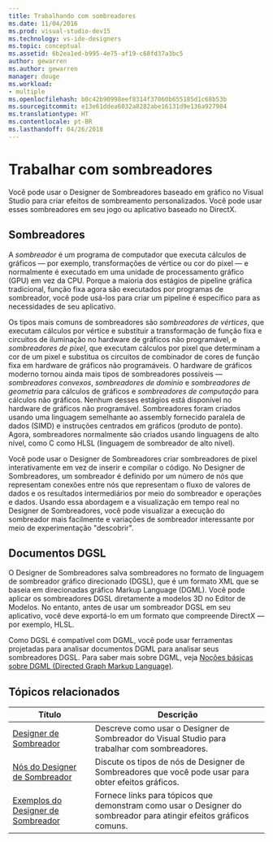 ```yaml
---
title: Trabalhando com sombreadores
ms.date: 11/04/2016
ms.prod: visual-studio-dev15
ms.technology: vs-ide-designers
ms.topic: conceptual
ms.assetid: 6b2ea1ed-b995-4e75-af19-c68fd37a3bc5
author: gewarren
ms.author: gewarren
manager: douge
ms.workload:
- multiple
ms.openlocfilehash: b0c42b90998eef8314f37060b655185d1c68b53b
ms.sourcegitcommit: e13e61ddea6032a8282abe16131d9e136a927984
ms.translationtype: HT
ms.contentlocale: pt-BR
ms.lasthandoff: 04/26/2018
---
```

# <a name="work-with-shaders"></a>Trabalhar com sombreadores

Você pode usar o Designer de Sombreadores baseado em gráfico no Visual Studio para criar efeitos de sombreamento personalizados. Você pode usar esses sombreadores em seu jogo ou aplicativo baseado no DirectX.

## <a name="shaders"></a>Sombreadores

A *sombreador* é um programa de computador que executa cálculos de gráficos — por exemplo, transformações de vértice ou cor do pixel — e normalmente é executado em uma unidade de processamento gráfico (GPU) em vez da CPU. Porque a maioria dos estágios de pipeline gráfica tradicional, função fixa agora são executados por programas de sombreador, você pode usá-los para criar um pipeline é específico para as necessidades de seu aplicativo.

Os tipos mais comuns de sombreadores são *sombreadores de vértices*, que executam cálculos por vértice e substituir a transformação de função fixa e circuitos de iluminação no hardware de gráficos não programável, e *sombreadores de pixel*, que executam cálculos por pixel que determinam a cor de um pixel e substitua os circuitos de combinador de cores de função fixa em hardware de gráficos não programáveis. O hardware de gráficos moderno tornou ainda mais tipos de sombreadores possíveis —*sombreadores convexos*, *sombreadores de domínio* e *sombreadores de geometria* para cálculos de gráficos e *sombreadores de computação* para cálculos não gráficos. Nenhum desses estágios está disponível no hardware de gráficos não programável. Sombreadores foram criados usando uma linguagem semelhante ao assembly fornecido paralela de dados (SIMD) e instruções centrados em gráficos (produto de ponto). Agora, sombreadores normalmente são criados usando linguagens de alto nível, como C como HLSL (linguagem de sombreador de alto nível).

Você pode usar o Designer de Sombreadores criar sombreadores de pixel interativamente em vez de inserir e compilar o código. No Designer de Sombreadores, um sombreador é definido por um número de nós que representam conexões entre nós que representam o fluxo de valores de dados e os resultados intermediários por meio do sombreador e operações e dados. Usando essa abordagem e a visualização em tempo real no Designer de Sombreadores, você pode visualizar a execução do sombreador mais facilmente e variações de sombreador interessante por meio de experimentação "descobrir".

## <a name="dgsl-documents"></a>Documentos DGSL

O Designer de Sombreadores salva sombreadores no formato de linguagem de sombreador gráfico direcionado (DGSL), que é um formato XML que se baseia em direcionadas gráfico Markup Language (DGML). Você pode aplicar os sombreadores DGSL diretamente a modelos 3D no Editor de Modelos. No entanto, antes de usar um sombreador DGSL em seu aplicativo, você deve exportá-lo em um formato que compreende DirectX — por exemplo, HLSL.

Como DGSL é compatível com DGML, você pode usar ferramentas projetadas para analisar documentos DGML para analisar seus sombreadores DGSL. Para saber mais sobre DGML, veja [Noções básicas sobre DGML (Directed Graph Markup Language)](http://msdn.microsoft.com/library/ee842619.aspx).

## <a name="related-topics"></a>Tópicos relacionados

|Título|Descrição|
|-----------|-----------------|
|[Designer de Sombreador](../designers/shader-designer.md)|Descreve como usar o Designer de Sombreador do Visual Studio para trabalhar com sombreadores.|
|[Nós do Designer de Sombreador](../designers/shader-designer-nodes.md)|Discute os tipos de nós de Designer de Sombreadores que você pode usar para obter efeitos gráficos.|
|[Exemplos do Designer de Sombreador](../designers/shader-designer-examples.md)|Fornece links para tópicos que demonstram como usar o Designer do sombreador para atingir efeitos gráficos comuns.|